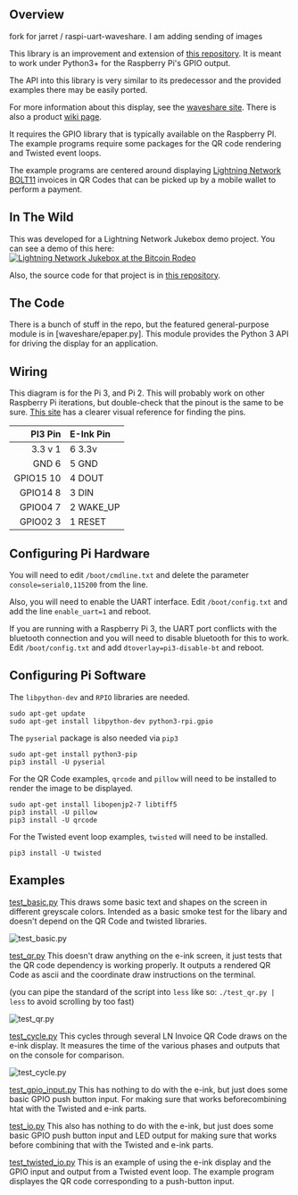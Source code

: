 Overview
------
fork for  jarret / raspi-uart-waveshare. I am adding sending of images


This library is an improvement and extension of [this repository](https://github.com/not-a-bird/waveshare-epaper-uart).  It is meant to work under Python3+ for the Raspberry Pi's GPIO output.

The API into this library is very similar to its predecessor and the provided examples there may be easily ported.

For more information about this display, see the [waveshare site](https://www.waveshare.com/4.3inch-e-paper.htm).  There is also a product [wiki page](https://www.waveshare.com/wiki/4.3inch_e-Paper_UART_Module).

It requires the GPIO library that is typically available on the Raspberry PI. The example programs require some packages for the QR code rendering and Twisted event loops.

The example programs are centered around displaying [Lightning Network](https://en.wikipedia.org/wiki/Lightning_Network) [BOLT11](https://github.com/lightningnetwork/lightning-rfc/blob/master/11-payment-encoding.md) invoices in QR Codes that can be picked up by a mobile wallet to perform a payment.


In The Wild
------

This was developed for a Lightning Network Jukebox demo project. You can see a demo of this here: [![Lightning Network Jukebox at the Bitcoin Rodeo](https://img.youtube.com/vi/v=N4-rrps_d14/0.jpg)](https://www.youtube.com/watch?v=N4-rrps_d14)

Also, the source code for that project is in [this repository](https://github.com/jarret/lightning-station).

The Code
------

There is a bunch of stuff in the repo, but the featured general-purpose module is in [waveshare/epaper.py]. This module provides the Python 3 API for driving the display for an application.

Wiring
------
This diagram is for the Pi 3, and Pi 2. This will probably work on other Raspberry Pi iterations, but double-check that the pinout is the same to be sure. [This site](https://pinout.xyz/) has a clearer visual reference for finding the pins.

| PI3 Pin  | E-Ink Pin |
|---------:|:----------|
| 3.3 v  1 | 6 3.3v    |
| GND    6 | 5 GND     |
|GPIO15 10 | 4 DOUT    |
|GPIO14  8 | 3 DIN     |
|GPIO04  7 | 2 WAKE_UP |
|GPIO02  3 | 1 RESET   |

Configuring Pi Hardware
-------
You will need to edit `/boot/cmdline.txt` and delete the parameter `console=serial0,115200` from the line.

Also, you will need to enable the UART interface. Edit `/boot/config.txt` and add the line `enable_uart=1` and reboot.

If you are running with a Raspberry Pi 3, the UART port conflicts with the bluetooth connection and you will need to disable bluetooth for this to work. Edit `/boot/config.txt` and add `dtoverlay=pi3-disable-bt` and reboot.


Configuring Pi Software
-----------------
The `libpython-dev` and `RPIO` libraries are needed.

    sudo apt-get update
    sudo apt-get install libpython-dev python3-rpi.gpio

The `pyserial` package is also needed via `pip3`

    sudo apt-get install python3-pip
    pip3 install -U pyserial

For the QR Code examples, `qrcode` and `pillow` will need to be installed to render the image to be displayed.

    sudo apt-get install libopenjp2-7 libtiff5
    pip3 install -U pillow
    pip3 install -U qrcode

For the Twisted event loop examples, `twisted` will need to be installed.

    pip3 install -U twisted


Examples
--------

[test_basic.py](test_basic.py) This draws some basic text and shapes on the screen in different greyscale colors. Intended as a basic smoke test for the libary and doesn't depend on the QR Code and twisted libraries.

![test_basic.py](img/test-basic-py.png)

[test_qr.py](test_qr.py) This doesn't draw anything on the e-ink screen, it just tests that the QR code dependency is working properly. It outputs a rendered QR Code as ascii and the coordinate draw instructions on the terminal.

(you can pipe the standard of the script into `less` like so:  `./test_qr.py | less` to avoid scrolling by too fast)

![test_qr.py](img/test-qr-py.png)


[test_cycle.py](test_cycle.py) This cycles through several LN Invoice QR Code draws on the e-ink display. It measures the time of the various phases and outputs that on the console for comparison.

![test_cycle.py](img/test-cycle-py.png)


[test_gpio_input.py](test_gpio_input.py) This has nothing to do with the e-ink, but just does some basic GPIO push button input. For making sure that works beforecombining htat with the Twisted and e-ink parts.

[test_io.py](test_io.py) This also has nothing to do with the e-ink, but just does some basic GPIO push button input and LED output for making sure that works before combining that with the Twisted and e-ink parts.


[test_twisted_io.py](test_twisted_io.py) This is an example of using the e-ink display and the GPIO input and output from a Twisted event loop. The example program displayes the QR code corresponding to a push-button input.
